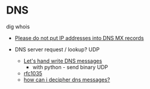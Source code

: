 DNS
===



dig
whois


* [Please do not put IP addresses into DNS MX records](https://blog.hboeck.de/archives/904-Please-do-not-put-IP-addresses-into-DNS-MX-records.html)

* DNS server request / lookup? UDP
    * [Let's hand write DNS messages](https://routley.io/posts/hand-writing-dns-messages/)
        * with python - send binary UDP
    * [rfc1035](https://datatracker.ietf.org/doc/html/rfc1035)
    * [how can i decipher dns messages?](https://stackoverflow.com/questions/13372860/how-can-i-decipher-dns-messages)

